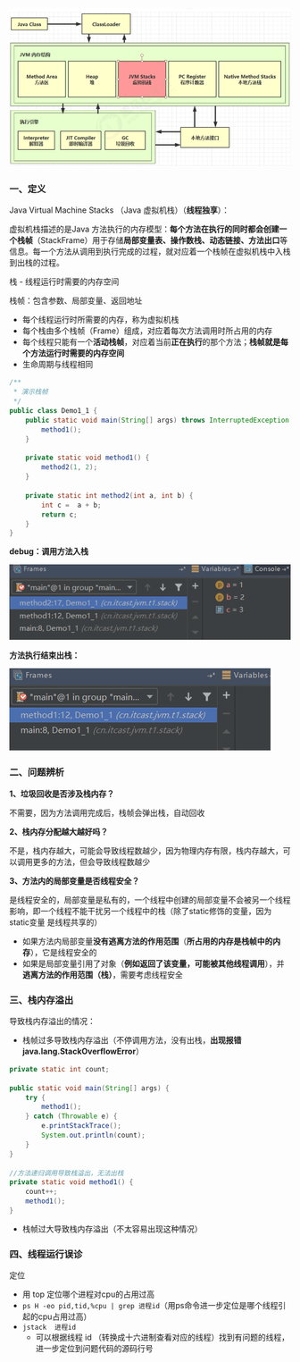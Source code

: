 ![image-20201030134946775](2.内存结构篇：虚拟机栈.assets/image-20201030134946775.png)

### 一、定义

Java Virtual Machine Stacks （Java 虚拟机栈）（**线程独享**）：

虚拟机栈描述的是Java 方法执行的内存模型：**每个方法在执行的同时都会创建一个栈帧**（StackFrame）用于存储**局部变量表、操作数栈、动态链接、方法出口**等信息。每一个方法从调用到执行完成的过程，就对应着一个栈帧在虚拟机栈中入栈到出栈的过程。

栈 - 线程运行时需要的内存空间

栈帧：包含参数、局部变量、返回地址

* 每个线程运行时所需要的内存，称为虚拟机栈
* 每个栈由多个栈帧（Frame）组成，对应着每次方法调用时所占用的内存
* 每个线程只能有一个**活动栈帧**，对应着当前**正在执行**的那个方法；**栈帧就是每个方法运行时需要的内存空间**
* 生命周期与线程相同

```java
/**
 * 演示栈帧
 */
public class Demo1_1 {
    public static void main(String[] args) throws InterruptedException {
        method1();
    }

    private static void method1() {
        method2(1, 2);
    }

    private static int method2(int a, int b) {
        int c =  a + b;
        return c;
    }
}
```

**debug：调用方法入栈**

![image-20201030152237015](2.内存结构篇：虚拟机栈.assets/image-20201030152237015.png)

**方法执行结束出栈：**

![image-20201030152510352](2.内存结构篇：虚拟机栈.assets/image-20201030152510352.png)

### 二、问题辨析

**1、垃圾回收是否涉及栈内存？**

不需要，因为方法调用完成后，栈帧会弹出栈，自动回收

**2、栈内存分配越大越好吗？**

不是，栈内存越大，可能会导致线程数越少，因为物理内存有限，栈内存越大，可以调用更多的方法，但会导致线程数越少

**3、方法内的局部变量是否线程安全？**

是线程安全的，局部变量是私有的，一个线程中创建的局部变量不会被另一个线程影响，即一个线程不能干扰另一个线程中的栈（除了static修饰的变量，因为 static变量 是线程共享的）

* 如果方法内局部变量**没有逃离方法的作用范围**（**所占用的内存是栈帧中的内存**），它是线程安全的
* 如果是局部变量引用了对象（**例如返回了该变量，可能被其他线程调用**），并**逃离方法的作用范围（栈）**，需要考虑线程安全

### 三、栈内存溢出

导致栈内存溢出的情况：

* 栈帧过多导致栈内存溢出（不停调用方法，没有出栈，**出现报错java.lang.StackOverflowError**）

```java
private static int count;

public static void main(String[] args) {
    try {
        method1();
    } catch (Throwable e) {
        e.printStackTrace();
        System.out.println(count);
    }
}

//方法递归调用导致栈溢出，无法出栈
private static void method1() {
    count++;
    method1();
}
```

* 栈帧过大导致栈内存溢出（不太容易出现这种情况）

### 四、线程运行误诊

定位

* 用 top 定位哪个进程对cpu的占用过高
* `ps H -eo pid,tid,%cpu | grep 进程id`（用ps命令进一步定位是哪个线程引起的cpu占用过高）
* `jstack  进程id`
  * 可以根据线程 id （转换成十六进制查看对应的线程）找到有问题的线程，进一步定位到问题代码的源码行号